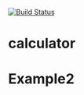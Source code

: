 [![Build Status](https://travis-ci.org/kaw393939/calculator.svg?branch=master)](https://travis-ci.org/kaw393939/calculator)

# calculator

# Example2
